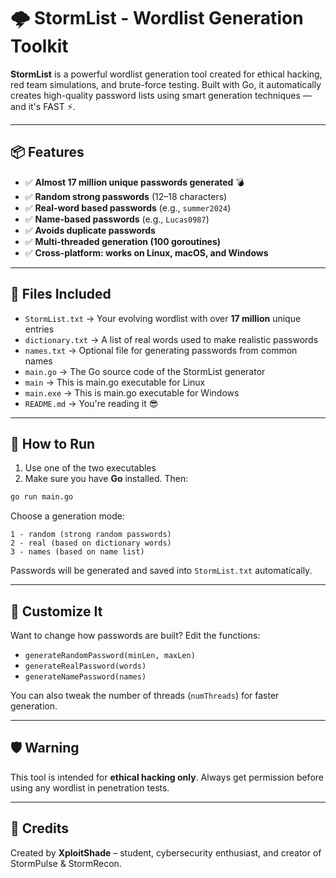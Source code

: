 # 🌩️ StormList - Wordlist Generation Toolkit

**StormList** is a powerful wordlist generation tool created for ethical hacking, red team simulations, and brute-force testing. Built with Go, it automatically creates high-quality password lists using smart generation techniques — and it's FAST ⚡.

---

## 📦 Features

- ✅ **Almost 17 million unique passwords generated** 💣  
- ✅ **Random strong passwords** (12–18 characters)  
- ✅ **Real-word based passwords** (e.g., `summer2024`)  
- ✅ **Name-based passwords** (e.g., `Lucas0987`)  
- ✅ **Avoids duplicate passwords**  
- ✅ **Multi-threaded generation (100 goroutines)**  
- ✅ **Cross-platform: works on Linux, macOS, and Windows**

---

## 📁 Files Included

- `StormList.txt` → Your evolving wordlist with over **17 million** unique entries  
- `dictionary.txt` → A list of real words used to make realistic passwords  
- `names.txt` → Optional file for generating passwords from common names  
- `main.go` → The Go source code of the StormList generator
- `main` → This is main.go executable for Linux
- `main.exe` → This is main.go executable for Windows 
- `README.md` → You're reading it 😎  

---

## 🚀 How to Run

1. Use one of the two executables
2. Make sure you have **Go** installed. Then:

```bash
go run main.go
```

Choose a generation mode:

```
1 - random (strong random passwords)  
2 - real (based on dictionary words)  
3 - names (based on name list)
```

Passwords will be generated and saved into `StormList.txt` automatically.

---

## 🔧 Customize It

Want to change how passwords are built? Edit the functions:

- `generateRandomPassword(minLen, maxLen)`  
- `generateRealPassword(words)`  
- `generateNamePassword(names)`

You can also tweak the number of threads (`numThreads`) for faster generation.

---

## 🛡️ Warning

This tool is intended for **ethical hacking only**. Always get permission before using any wordlist in penetration tests.

---

## 🧠 Credits

Created by **XploitShade** – student, cybersecurity enthusiast, and creator of StormPulse & StormRecon.

